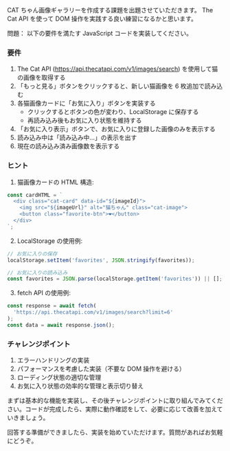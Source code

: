 CAT ちゃん画像ギャラリーを作成する課題を出題させていただきます。
The Cat API を使って DOM 操作を実践する良い練習になるかと思います。

問題：
以下の要件を満たす JavaScript コードを実装してください。

### 要件

1. The Cat API (https://api.thecatapi.com/v1/images/search) を使用して猫の画像を取得する
2. 「もっと見る」ボタンをクリックすると、新しい猫画像を 6 枚追加で読み込む
3. 各猫画像カードに「お気に入り」ボタンを実装する
   - クリックするとボタンの色が変わり、LocalStorage に保存する
   - 再読み込み後もお気に入り状態を維持する
4. 「お気に入り表示」ボタンで、お気に入りに登録した画像のみを表示する
5. 読み込み中は「読み込み中...」の表示を出す
6. 現在の読み込み済み画像数を表示する

### ヒント

1. 猫画像カードの HTML 構造:

```javascript
const cardHTML = `
  <div class="cat-card" data-id="${imageId}">
    <img src="${imageUrl}" alt="猫ちゃん" class="cat-image">
    <button class="favorite-btn">❤</button>
  </div>
`;
```

2. LocalStorage の使用例:

```javascript
// お気に入りの保存
localStorage.setItem('favorites', JSON.stringify(favorites));

// お気に入りの読み込み
const favorites = JSON.parse(localStorage.getItem('favorites')) || [];
```

3. fetch API の使用例:

```javascript
const response = await fetch(
  'https://api.thecatapi.com/v1/images/search?limit=6'
);
const data = await response.json();
```

### チャレンジポイント

1. エラーハンドリングの実装
2. パフォーマンスを考慮した実装（不要な DOM 操作を避ける）
3. ローディング状態の適切な管理
4. お気に入り状態の効率的な管理と表示切り替え

まずは基本的な機能を実装し、その後チャレンジポイントに取り組んでみてください。コードが完成したら、実際に動作確認をして、必要に応じて改善を加えていきましょう。

回答する準備ができましたら、実装を始めていただけます。質問があればお気軽にどうぞ。
